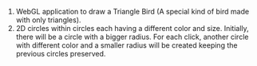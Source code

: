 1. WebGL application to draw a Triangle Bird (A special kind of bird made with only triangles).
2. 2D circles within circles each having a different color and size. Initially, there will be a circle with a bigger radius. For each click, another circle with different color and a smaller radius will be created keeping the previous circles preserved.

